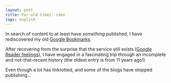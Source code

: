 ```yaml
---
layout: post
title: For old times' sake
tags: english
---
```


In search of content to at least have _something_ published, I have rediscovered my old [Google Bookmarks](https://www.google.com/bookmarks/). 

After recovering from the surprise that the service still exists ([Google Reader feelings](https://googleblog.blogspot.com/2013/03/a-second-spring-of-cleaning.html)), I have engaged in a fascinating trip through an incomplete and not-that-recent history (the oldest entry is from 11 years ago!). 

Even though a lot has linkrotted, and some of the blogs have stopped publishing... 

 
